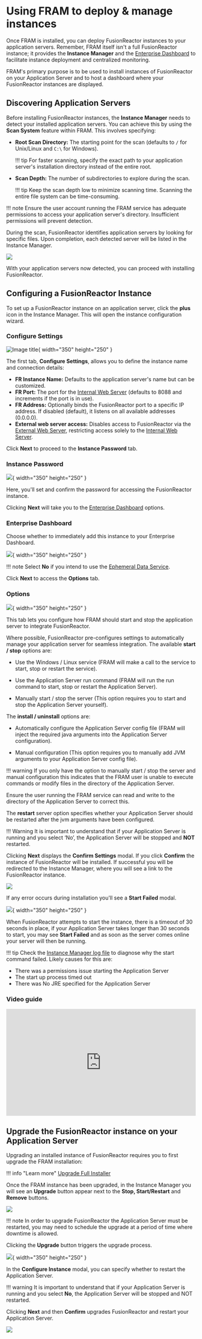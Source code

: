 

# Using FRAM to deploy & manage instances

Once FRAM is installed, you can deploy FusionReactor instances to your application servers. Remember, FRAM itself isn't a full FusionReactor instance; it provides the **Instance Manager** and the [Enterprise Dashboard](https://www.google.com/search?q=../Enterprise-Dashboard/Enterprise-Dashboard.md) to facilitate instance deployment and centralized monitoring.

FRAM's primary purpose is to be used to install instances of FusionReactor on your Application Server and to host a dashboard where your FusionReactor instances are displayed.

## Discovering Application Servers



Before installing FusionReactor instances, the **Instance Manager** needs to detect your installed application servers. You can achieve this by using the **Scan System** feature within FRAM. This involves specifying:

 * **Root Scan Directory:** The starting point for the scan (defaults to `/` for Unix/Linux and `C:\` for Windows).

    !!! tip
        For faster scanning, specify the exact path to your application server's installation directory instead of the entire root.


 * **Scan Depth:** The number of subdirectories to explore during the scan.


    !!! tip
        Keep the scan depth low to minimize scanning time. Scanning the entire file system can be time-consuming.


!!! note
    Ensure the user account running the FRAM service has adequate permissions to access your application server's directory. Insufficient permissions will prevent detection.


During the scan, FusionReactor identifies application servers by looking for specific files. Upon completion, each detected server will be listed in the Instance Manager.


![](/frdocs/Monitor-your-data/FR-Agent/Images/FRAM-system-scan-no-instances.jpg)


With your application servers now detected, you can proceed with installing FusionReactor.

## Configuring a FusionReactor Instance


To set up a FusionReactor instance on an application server, click the **plus** icon in the Instance Manager. This will open the instance configuration wizard.

### Configure Settings


![Image title](/frdocs/Monitor-your-data/FR-Agent/Images/FRAM-install-configure-settings.jpg){ width="350" height="250" }

The first tab, **Configure Settings**, allows you to define the instance name and connection details:


 * **FR Instance Name:** Defaults to the application server's name but can be customized.
 * **FR Port:** The port for the [Internal Web Server](/frdocs/Data-insights/Features/Settings/Main-Menu/#internal-http) (defaults to 8088 and increments if the port is in use).
 * **FR Address:** Optionally binds the FusionReactor port to a specific IP address. If disabled (default), it listens on all available addresses (0.0.0.0).
 * **External web server access:** Disables access to FusionReactor via the [External Web Server](/frdocs/Data-insights/Features/Settings/Main-Menu/), restricting access solely to the [Internal Web Server](/frdocs/Data-insights/Features/Settings/Main-Menu/#internal-http).

Click **Next** to proceed to the **Instance Password** tab.


### Instance Password


![](/frdocs/Monitor-your-data/FR-Agent/Images/FRAM-install-password.jpg){ width="350" height="250" }


Here, you'll set and confirm the password for accessing the FusionReactor instance.

Clicking **Next** will take you to the [Enterprise Dashboard](/frdocs/Data-insights/Features/Enterprise-Dashboard/Enterprise-Dashboard/) options.


### Enterprise Dashboard

Choose whether to immediately add this instance to your Enterprise Dashboard.

![](/frdocs/Monitor-your-data/FR-Agent/Images/FRAM-install-enterprise-dashboard.jpg){ width="350" height="250" }


!!! note
    Select **No** if you intend to use the [Ephemeral Data Service](/frdocs/Data-insights/Features/Enterprise-Dashboard/Enterprise-Dashboard/#ephemeral-data-service).


Click **Next** to access the **Options** tab.


### Options

![](/frdocs/Monitor-your-data/FR-Agent/Images/FRAM-install-options.jpg){ width="350" height="250" }



This tab lets you configure how FRAM should start and stop the application server to integrate FusionReactor.

Where possible, FusionReactor pre-configures settings to automatically manage your application server for seamless integration. The available **start / stop** options are:

* Use the Windows / Linux service (FRAM will make a call to the service to start, stop or restart the service).

* Use the Application Server run command (FRAM will run the run command to start, stop or restart the Application Server).

* Manually start / stop the server (This option requires you to start and stop the Application Server yourself).


The **install / uninstall** options are:

* Automatically configure the Application Server config file (FRAM will inject the required java arguments into the Application Server configuration).

* Manual configuration (This option requires you to manually add JVM arguments to your Application Server config file).

!!! warning
    If you only have the option to manually start / stop the server and manual configuration this indicates that the FRAM user is unable to execute commands or modify files in the directory of the Application Server. 

   Ensure the user running the FRAM service can read and write to the directory of the Application Server to correct this.


The **restart** server option specifies whether your Application Server should be restarted after the jvm arguments have been configured.

!!! Warning
    It is important to understand that if your Application Server is running and you select ‘No’, the Application Server will be stopped and **NOT** restarted.


Clicking **Next** displays the **Confirm Settings** modal. If you click **Confirm** the instance of FusionReactor will be installed. If successful you will be redirected to the Instance Manager, where you will see a link to the FusionReactor instance.

![](/frdocs/Monitor-your-data/FR-Agent/Images/FRAM-install-success.jpg)

If any error occurs during installation you'll see a **Start Failed** modal.

![](/frdocs/Monitor-your-data/FR-Agent/Images/FRAM-install-error.jpg){ width="350" height="250" }

When FusionReactor attempts to start the instance, there is a timeout of 30 seconds in place, if your Application Server takes longer than 30 seconds to start, you may see **Start Failed** and as soon as the server comes online your server will then be running.


!!! tip
    Check the [Instance Manager log file](/frdocs/Data-insights/Features/Logs/Files/Instance-Manager-Log/) to diagnose why the start command failed. Likely causes for this are:


   * There was a permissions issue starting the Application Server
   * The start up process timed out
   * There was No JRE specified for the Application Server


### Video guide


<div style="padding:56.25% 0 0 0;position:relative;"><iframe src="https://player.vimeo.com/video/928407289?badge=0&amp;autopause=0&amp;player_id=0&amp;app_id=58479" frameborder="0" allow="autoplay; fullscreen; picture-in-picture; clipboard-write" style="position:absolute;top:0;left:0;width:100%;height:100%;" title="How to install a FusionReactor instance using FRAM"></iframe></div><script src="https://player.vimeo.com/api/player.js"></script>


## Upgrade the FusionReactor instance on your Application Server

Upgrading an installed instance of FusionReactor requires you to first upgrade the FRAM installation:

!!! info "Learn more"
    [Upgrade Full Installer](/frdocs/Monitor-your-data/FR-Agent/Upgrade/Auto-upgrade/)



Once the FRAM instance has been upgraded, in the Instance Manager you will see an **Upgrade** button appear next to the **Stop, Start/Restart** and **Remove** buttons.


![](/frdocs/Monitor-your-data/FR-Agent/Images/FRAM-upgrade-button.jpg)

!!! note
    In order to upgrade FusionReactor the Application Server must be restarted, you may need to schedule the upgrade at a period of time where downtime is allowed.


Clicking the **Upgrade** button triggers the upgrade process.

![](/frdocs/Monitor-your-data/FR-Agent/Images/FRAM-upgrade-configure.jpg){ width="350" height="250" }


In the **Configure Instance** modal, you can specify whether to restart the Application Server.


!!! warning
    It is important to understand that if your Application Server is running and you select **No**, the Application Server will be stopped and NOT restarted.

Clicking **Next** and then **Confirm** upgrades FusionReactor and restart your Application Server.

![](/frdocs/Monitor-your-data/FR-Agent/Images/FRAM-upgrade-success.jpg)


